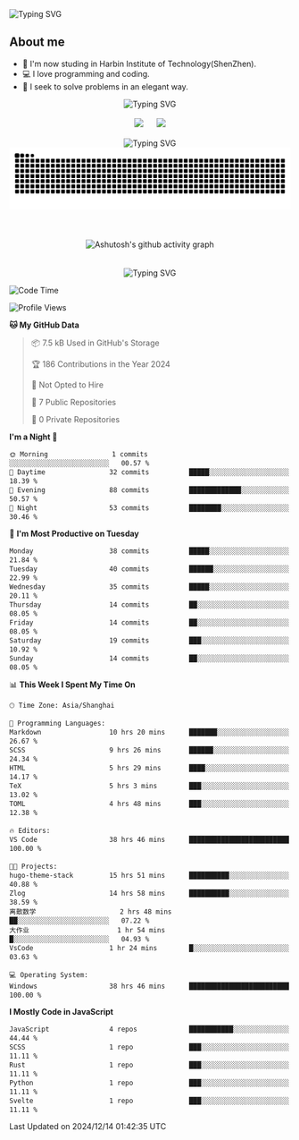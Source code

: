 <img src="https://readme-typing-svg.demolab.com?font=Fira+Code&weight=200&size=100&pause=1000&color=3986FF&center=true&vCenter=true&random=false&width=2000&height=160&lines=Hi+there!+++o(*%5E%E2%96%BD%5E*)%E2%94%9B;console.log(%22Hello+World!%22)" alt="Typing SVG" />

## About me
- 🏫 I'm now studing in Harbin Institute of Technology(ShenZhen).
- 💻 I love programming and coding.
- 🍷 I seek to solve problems in an elegant way.

<div align="center">
  <img src="https://readme-typing-svg.demolab.com?font=Fira+Code&weight=200&size=50&pause=1000&color=3986FF&center=true&vCenter=true&random=false&width=2000&height=100&lines=Here+are+my+stats..." alt="Typing SVG" />
  <br><br>
  <img height="180px" src="https://github-readme-stats-git-masterrstaa-rickstaa.vercel.app/api?username=whateverzpy&rank_icon=percentile&hide_border=true&show_icons=true&include_all_commits=true&bg_color=0,ea6161,ffc64d,fffc4d,52fa5a" />&nbsp;&nbsp;&nbsp;&nbsp;&nbsp;&nbsp;<img height="180px" src="https://github-readme-stats-git-masterrstaa-rickstaa.vercel.app/api/top-langs/?username=whateverzpy&layout=donut&hide_border=true&bg_color=0,52fa5a,4dfcff,c64dff" />
  <br><br>
  <img src="https://readme-typing-svg.demolab.com?font=Fira+Code&weight=200&size=50&pause=1000&color=3986FF&center=true&vCenter=true&random=false&width=2000&height=100&lines=Here+are+my+contributions..." alt="Typing SVG" />
  <picture>
    <source media="(prefers-color-scheme: dark)" srcset="https://raw.githubusercontent.com/whateverzpy/whateverzpy/main/assets/github-snake-dark.svg" />
    <source media="(prefers-color-scheme: light)" srcset="https://raw.githubusercontent.com/whateverzpy/whateverzpy/main/assets/github-snake.svg" />
    <img alt="github-snake" src="https://raw.githubusercontent.com/whateverzpy/whateverzpy/main/assets/github-snake.svg" />
  </picture>
  <br><br><br><br>
  <picture>
    <source media="(prefers-color-scheme: dark)"
          srcset="https://github-readme-activity-graph.vercel.app/graph?username=whateverzpy&theme=tokyo-night" />
    <source media="(prefers-color-scheme: light)"
          srcset="https://github-readme-activity-graph.vercel.app/graph?username=whateverzpy&theme=tokyo-day" />
    <img alt="Ashutosh's github activity graph"
       src="https://github-readme-activity-graph.vercel.app/graph?username=whateverzpy&theme=tokyo-day"
       width="860px"/>
  </picture>
  <br><br><br>
  <img src="https://readme-typing-svg.demolab.com?font=Fira+Code&weight=200&size=120&pause=1000&color=3986FF&center=true&vCenter=true&random=false&width=2000&height=180&lines=INFINITE+PROGRESS" alt="Typing SVG" />
</div>

<!--START_SECTION:waka-->
![Code Time](http://img.shields.io/badge/Code%20Time-216%20hrs%2031%20mins-blue)

![Profile Views](http://img.shields.io/badge/Profile%20Views-0-blue)

**🐱 My GitHub Data** 

> 📦 7.5 kB Used in GitHub's Storage 
 > 
> 🏆 186 Contributions in the Year 2024
 > 
> 🚫 Not Opted to Hire
 > 
> 📜 7 Public Repositories 
 > 
> 🔑 0 Private Repositories 
 > 
**I'm a Night 🦉** 

```text
🌞 Morning                1 commits           ░░░░░░░░░░░░░░░░░░░░░░░░░   00.57 % 
🌆 Daytime                32 commits          █████░░░░░░░░░░░░░░░░░░░░   18.39 % 
🌃 Evening                88 commits          █████████████░░░░░░░░░░░░   50.57 % 
🌙 Night                  53 commits          ████████░░░░░░░░░░░░░░░░░   30.46 % 
```
📅 **I'm Most Productive on Tuesday** 

```text
Monday                   38 commits          █████░░░░░░░░░░░░░░░░░░░░   21.84 % 
Tuesday                  40 commits          ██████░░░░░░░░░░░░░░░░░░░   22.99 % 
Wednesday                35 commits          █████░░░░░░░░░░░░░░░░░░░░   20.11 % 
Thursday                 14 commits          ██░░░░░░░░░░░░░░░░░░░░░░░   08.05 % 
Friday                   14 commits          ██░░░░░░░░░░░░░░░░░░░░░░░   08.05 % 
Saturday                 19 commits          ███░░░░░░░░░░░░░░░░░░░░░░   10.92 % 
Sunday                   14 commits          ██░░░░░░░░░░░░░░░░░░░░░░░   08.05 % 
```


📊 **This Week I Spent My Time On** 

```text
🕑︎ Time Zone: Asia/Shanghai

💬 Programming Languages: 
Markdown                 10 hrs 20 mins      ███████░░░░░░░░░░░░░░░░░░   26.67 % 
SCSS                     9 hrs 26 mins       ██████░░░░░░░░░░░░░░░░░░░   24.34 % 
HTML                     5 hrs 29 mins       ████░░░░░░░░░░░░░░░░░░░░░   14.17 % 
TeX                      5 hrs 3 mins        ███░░░░░░░░░░░░░░░░░░░░░░   13.02 % 
TOML                     4 hrs 48 mins       ███░░░░░░░░░░░░░░░░░░░░░░   12.38 % 

🔥 Editors: 
VS Code                  38 hrs 46 mins      █████████████████████████   100.00 % 

🐱‍💻 Projects: 
hugo-theme-stack         15 hrs 51 mins      ██████████░░░░░░░░░░░░░░░   40.88 % 
Zlog                     14 hrs 58 mins      ██████████░░░░░░░░░░░░░░░   38.59 % 
离散数学                     2 hrs 48 mins       ██░░░░░░░░░░░░░░░░░░░░░░░   07.22 % 
大作业                      1 hr 54 mins        █░░░░░░░░░░░░░░░░░░░░░░░░   04.93 % 
VsCode                   1 hr 24 mins        █░░░░░░░░░░░░░░░░░░░░░░░░   03.63 % 

💻 Operating System: 
Windows                  38 hrs 46 mins      █████████████████████████   100.00 % 
```

**I Mostly Code in JavaScript** 

```text
JavaScript               4 repos             ███████████░░░░░░░░░░░░░░   44.44 % 
SCSS                     1 repo              ███░░░░░░░░░░░░░░░░░░░░░░   11.11 % 
Rust                     1 repo              ███░░░░░░░░░░░░░░░░░░░░░░   11.11 % 
Python                   1 repo              ███░░░░░░░░░░░░░░░░░░░░░░   11.11 % 
Svelte                   1 repo              ███░░░░░░░░░░░░░░░░░░░░░░   11.11 % 
```




 Last Updated on 2024/12/14 01:42:35 UTC
<!--END_SECTION:waka-->


<!--
**whateverzpy/whateverzpy** is a ✨ _special_ ✨ repository because its `README.md` (this file) appears on your GitHub profile.

Here are some ideas to get you started:

- 🔭 I’m currently working on ...
- 🌱 I’m currently learning ...
- 👯 I’m looking to collaborate on ...
- 🤔 I’m looking for help with ...
- 💬 Ask me about ...
- 📫 How to reach me: ...
- 😄 Pronouns: ...
- ⚡ Fun fact: ...
-->
